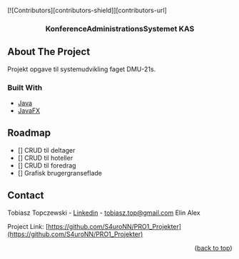 <div id="top"></div>

[![Contributors][contributors-shield]][contributors-url]

<h3 align="center">KonferenceAdministrationsSystemet KAS</h3>

</div>


<!-- ABOUT THE PROJECT -->
## About The Project

Projekt opgave til systemudvikling faget DMU-21s.



### Built With

* [Java](https://java.com)
* [JavaFX](https://openjfx.io/)



## Roadmap

- [] CRUD til deltager
- [] CRUD til hoteller
- [] CRUD til foredrag
- [] Grafisk brugergranseflade


<!-- CONTACT -->
## Contact

Tobiasz Topczewski - [Linkedin](https://www.linkedin.com/in/tobiasz-topczewski-59696919a) - tobiasz.top@gmail.com
Elin
Alex

Project Link: [https://github.com/S4uroNN/PRO1_Projekter](https://github.com/S4uroNN/PRO1_Projekter)

<p align="right">(<a href="#top">back to top</a>)</p>